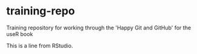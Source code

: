 # training-repo
Training repository for working through the 'Happy Git and GitHub' for the useR book

This is a line from RStudio.